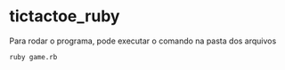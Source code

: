 # tictactoe_ruby

Para rodar o programa, pode executar o comando na pasta dos arquivos 

```
ruby game.rb
```
